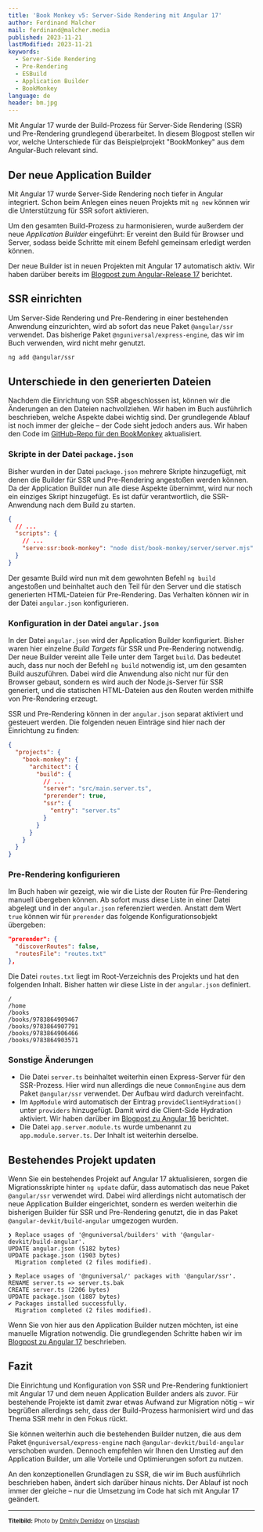 ```yaml
---
title: 'Book Monkey v5: Server-Side Rendering mit Angular 17'
author: Ferdinand Malcher
mail: ferdinand@malcher.media
published: 2023-11-21
lastModified: 2023-11-21
keywords:
  - Server-Side Rendering
  - Pre-Rendering
  - ESBuild
  - Application Builder
  - BookMonkey
language: de
header: bm.jpg
---
```


Mit Angular 17 wurde der Build-Prozess für Server-Side Rendering (SSR) und Pre-Rendering grundlegend überarbeitet.
In diesem Blogpost stellen wir vor, welche Unterschiede für das Beispielprojekt "BookMonkey" aus dem Angular-Buch relevant sind.

## Der neue Application Builder

Mit Angular 17 wurde Server-Side Rendering noch tiefer in Angular integriert.
Schon beim Anlegen eines neuen Projekts mit `ng new` können wir die Unterstützung für SSR sofort aktivieren.

Um den gesamten Build-Prozess zu harmonisieren, wurde außerdem der neue *Application Builder* eingeführt: Er vereint den Build für Browser und Server, sodass beide Schritte mit einem Befehl gemeinsam erledigt werden können.

Der neue Builder ist in neuen Projekten mit Angular 17 automatisch aktiv.
Wir haben darüber bereits im [Blogpost zum Angular-Release 17](/blog/2023-11-angular17) berichtet.

## SSR einrichten

Um Server-Side Rendering und Pre-Rendering in einer bestehenden Anwendung einzurichten, wird ab sofort das neue Paket `@angular/ssr` verwendet.
Das bisherige Paket `@nguniversal/express-engine`, das wir im Buch verwenden, wird nicht mehr genutzt.

```bash
ng add @angular/ssr
```

## Unterschiede in den generierten Dateien

Nachdem die Einrichtung von SSR abgeschlossen ist, können wir die Änderungen an den Dateien nachvollziehen.
Wir haben im Buch ausführlich beschrieben, welche Aspekte dabei wichtig sind.
Der grundlegende Ablauf ist noch immer der gleiche – der Code sieht jedoch anders aus.
Wir haben den Code im [GitHub-Repo für den BookMonkey](https://github.com/book-monkey5/16f-ssr) aktualisiert.

### Skripte in der Datei `package.json`

Bisher wurden in der Datei `package.json` mehrere Skripte hinzugefügt, mit denen die Builder für SSR und Pre-Rendering angestoßen werden können.
Da der Application Builder nun alle diese Aspekte übernimmt, wird nur noch ein einziges Skript hinzugefügt.
Es ist dafür verantwortlich, die SSR-Anwendung nach dem Build zu starten.

```json
{
  // ...
  "scripts": {
    // ...
    "serve:ssr:book-monkey": "node dist/book-monkey/server/server.mjs"
  }
}
```

Der gesamte Build wird nun mit dem gewohnten Befehl `ng build` angestoßen und beinhaltet auch den Teil für den Server und die statisch generierten HTML-Dateien für Pre-Rendering.
Das Verhalten können wir in der Datei `angular.json` konfigurieren.


### Konfiguration in der Datei `angular.json`

In der Datei `angular.json` wird der Application Builder konfiguriert.
Bisher waren hier einzelne *Build Targets* für SSR und Pre-Rendering notwendig. Der neue Builder vereint alle Teile unter dem Target `build`.
Das bedeutet auch, dass nur noch der Befehl `ng build` notwendig ist, um den gesamten Build auszuführen. Dabei wird die Anwendung also nicht nur für den Browser gebaut, sondern es wird auch der Node.js-Server für SSR generiert, und die statischen HTML-Dateien aus den Routen werden mithilfe von Pre-Rendering erzeugt.

SSR und Pre-Rendering können in der `angular.json` separat aktiviert und gesteuert werden.
Die folgenden neuen Einträge sind hier nach der Einrichtung zu finden:

```json
{
  "projects": {
    "book-monkey": {
      "architect": {
        "build": {
          // ...
          "server": "src/main.server.ts",
          "prerender": true,
          "ssr": {
            "entry": "server.ts"
          }
        }
      }
    }
  }
}
```


### Pre-Rendering konfigurieren

Im Buch haben wir gezeigt, wie wir die Liste der Routen für Pre-Rendering manuell übergeben können.
Ab sofort muss diese Liste in einer Datei abgelegt und in der `angular.json` referenziert werden.
Anstatt dem Wert `true` können wir für `prerender` das folgende Konfigurationsobjekt übergeben:

```json
"prerender": {
  "discoverRoutes": false,
  "routesFile": "routes.txt"
},
```

Die Datei `routes.txt` liegt im Root-Verzeichnis des Projekts und hat den folgenden Inhalt.
Bisher hatten wir diese Liste in der `angular.json` definiert.

```
/
/home
/books
/books/9783864909467
/books/9783864907791
/books/9783864906466
/books/9783864903571
```


### Sonstige Änderungen

- Die Datei `server.ts` beinhaltet weiterhin einen Express-Server für den SSR-Prozess. Hier wird nun allerdings die neue `CommonEngine` aus dem Paket `@angular/ssr` verwendet. Der Aufbau wird dadurch vereinfacht.
- Im `AppModule` wird automatisch der Eintrag `provideClientHydration()` unter `providers` hinzugefügt. Damit wird die Client-Side Hydration aktiviert. Wir haben darüber im [Blogpost zu Angular 16](/blog/2023-05-angular16) berichtet.
- Die Datei `app.server.module.ts` wurde umbenannt zu `app.module.server.ts`. Der Inhalt ist weiterhin derselbe.


## Bestehendes Projekt updaten

Wenn Sie ein bestehendes Projekt auf Angular 17 aktualisieren, sorgen die Migrationsskripte hinter `ng update` dafür, dass automatisch das neue Paket `@angular/ssr` verwendet wird.
Dabei wird allerdings nicht automatisch der neue Application Builder eingerichtet, sondern es werden weiterhin die bisherigen Builder für SSR und Pre-Rendering genutzt, die in das Paket `@angular-devkit/build-angular` umgezogen wurden.

```
❯ Replace usages of '@nguniversal/builders' with '@angular-devkit/build-angular'.
UPDATE angular.json (5182 bytes)
UPDATE package.json (1903 bytes)
  Migration completed (2 files modified).

❯ Replace usages of '@nguniversal/' packages with '@angular/ssr'.
RENAME server.ts => server.ts.bak
CREATE server.ts (2206 bytes)
UPDATE package.json (1887 bytes)
✔ Packages installed successfully.
  Migration completed (2 files modified).
```

Wenn Sie von hier aus den Application Builder nutzen möchten, ist eine manuelle Migration notwendig.
Die grundlegenden Schritte haben wir im [Blogpost zu Angular 17](/blog/2023-11-angular17) beschrieben.


## Fazit

Die Einrichtung und Konfiguration von SSR und Pre-Rendering funktioniert mit Angular 17 und dem neuen Application Builder anders als zuvor.
Für bestehende Projekte ist damit zwar etwas Aufwand zur Migration nötig – wir begrüßen allerdings sehr, dass der Build-Prozess harmonisiert wird und das Thema SSR mehr in den Fokus rückt.

Sie können weiterhin auch die bestehenden Builder nutzen, die aus dem Paket `@nguniversal/express-engine` nach `@angular-devkit/build-angular` verschoben wurden.
Dennoch empfehlen wir Ihnen den Umstieg auf den Application Builder, um alle Vorteile und Optimierungen sofort zu nutzen.

An den konzeptionellen Grundlagen zu SSR, die wir im Buch ausführlich beschrieben haben, ändert sich darüber hinaus nichts.
Der Ablauf ist noch immer der gleiche – nur die Umsetzung im Code hat sich mit Angular 17 geändert.

<hr>

<small>**Titelbild:** Photo by <a href="https://unsplash.com/@fotograw">Dmitriy Demidov</a> on <a href="https://unsplash.com/s/photos/wrench">Unsplash</a></small>
